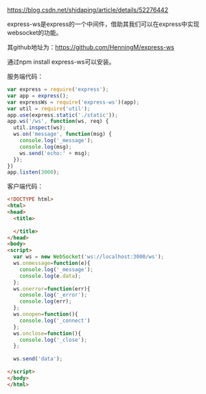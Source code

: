 https://blog.csdn.net/shidaping/article/details/52276442

express-ws是express的一个中间件，借助其我们可以在express中实现websocket的功能。

其github地址为：https://github.com/HenningM/express-ws

通过npm install express-ws可以安装。

服务端代码：
```js
var express = require('express');
var app = express();
var expressWs = require('express-ws')(app);
var util = require('util');
app.use(express.static('./static'));
app.ws('/ws', function(ws, req) {
  util.inspect(ws);
  ws.on('message', function(msg) {
    console.log('_message');
    console.log(msg);
    ws.send('echo:' + msg);
  });
})
app.listen(3000);
```

客户端代码：
```html
<!DOCTYPE html>
<html>
<head>
  <title>
    
  </title>
</head>
<body>
<script>
  var ws = new WebSocket('ws://localhost:3000/ws');
  ws.onmessage=function(e){
    console.log('_message');
    console.log(e.data);
  };
  ws.onerror=function(err){
    console.log('_error');
    console.log(err);
  };
  ws.onopen=function(){
    console.log('_connect')
  };
  ws.onclose=function(){
    console.log('_close');
  };
 
  ws.send('data');
 
</script>
</body>
</html>
```